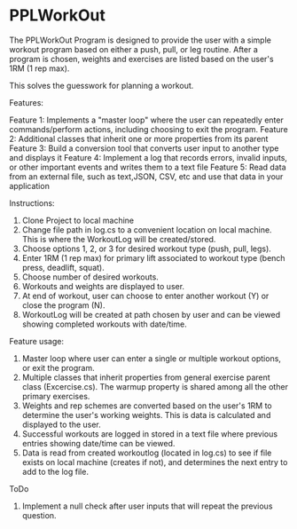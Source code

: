 # PPLWorkOut

The PPLWorkOut Program is designed to provide the user with a simple workout program based on either a push, pull, or leg routine. After a program is chosen, weights and exercises are listed based on the user's 1RM (1 rep max).

This solves the guesswork for planning a workout.

Features:

Feature 1: Implements a "master loop" where the user can repeatedly enter commands/perform actions, including choosing to exit the program.
Feature 2: Additional classes that inherit one or more properties from its parent
Feature 3: Build a conversion tool that converts user input to another type and displays it
Feature 4: Implement a log that records errors, invalid inputs, or other important events and writes them to a text file
Feature 5: Read data from an external file, such as text,JSON, CSV, etc and use that data in your application


Instructions:
1. Clone Project to local machine
2. Change file path in log.cs to a convenient location on local machine. This is where the WorkoutLog will be created/stored.
3. Choose options 1, 2, or 3 for desired workout type (push, pull, legs).
4. Enter 1RM (1 rep max) for primary lift associated to workout type (bench press, deadlift, squat).
5. Choose number of desired workouts.
6. Workouts and weights are displayed to user.
7. At end of workout, user can choose to enter another workout (Y) or close the program (N).
8. WorkoutLog will be created at path chosen by user and can be viewed showing completed workouts with date/time.

Feature usage:
1. Master loop where user can enter a single or multiple workout options, or exit the program.
2. Multiple classes that inherit properties from general exercise parent class (Excercise.cs). The warmup property is shared among all the other primary exercises.
3. Weights and rep schemes are converted based on the user's 1RM to determine the user's working weights. This is data is calculated and displayed to the user.
4. Successful workouts are logged in stored in a text file where previous entries showing date/time can be viewed.
5. Data is read from created workoutlog (located in log.cs) to see if file exists on local machine (creates if not), and determines the next entry to add to the log file.

ToDo
1. Implement a null check after user inputs that will repeat the previous question.
